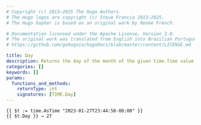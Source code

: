 ```yaml
---
# Copyright (c) 2013–2025 The Hugo Authors.
# The Hugo logos are copyright (c) Steve Francia 2013–2025.
# The Hugo Gopher is based on an original work by Renée French.

# Documentation licensed under the Apache License, Version 2.0.
# The original work was translated from English into Brazilian Portuguese.
# https://github.com/gohugoio/hugoDocs/blob/master/content/LICENSE.md

title: Day
description: Returns the day of the month of the given time.Time value.
categories: []
keywords: []
params:
  functions_and_methods:
    returnType: int
    signatures: [TIME.Day]
---
```


```go-html-template
{{ $t := time.AsTime "2023-01-27T23:44:58-08:00" }}
{{ $t.Day }} → 27
```
